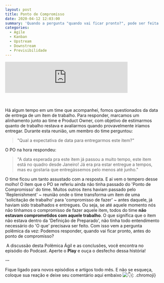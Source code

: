 ```yaml
---
layout: post
title: Ponto de Compromisso
date: 2020-04-12 12:03:00
summary: 'Quando a pergunta "quando vai ficar pronto?", pode ser feita e respondida.'
categories:
  - Agile
  - Kanban
  - Upstream
  - Downstream
  - Previsibilidade
---
```


<iframe src="https://anchor.fm/polemica-agil/embed" height="102px" width="400px" frameborder="0" scrolling="no"></iframe>

<br><br>H&aacute; algum tempo em um time que acompanhei, fomos questionados da data de entrega de um item de trabalho. Para responder, marcamos um alinhamento junto ao time e Product Owner, com objetivo de estimarmos quanto de trabalho restava e avaliarmos quando provavelmente ir&iacute;amos entregar. Durante esta reuni&atilde;o, um membro do time perguntou:&nbsp;

> "Qual a expectativa de data para entregarmos este item?"

O PO na hora respondeu:

> "A data esperada pra este item j&aacute; passou a muito tempo, este item est&aacute; no quadro desde Janeiro\! J&aacute; era pra estar entregue a tempos, mas eu gostaria que entreg&aacute;ssemos pelo menos at&eacute; junho."

O time ficou um tanto assustado com a resposta. E ai vem o tempero desse molho\! O item que o PO se referiu ainda n&atilde;o tinha passado do 'Ponto de Compromisso' do time. Muitos outros itens haviam passado pelo 'Replenishment' ~ reuni&atilde;o onde o time transforma um item de uma 'solicita&ccedil;&atilde;o de trabalho' para 'compromisso de fazer' ~ antes daquele, j&aacute; haviam sido trabalhados e entregues. Ou seja, se at&eacute; aquele momento n&oacute;s n&atilde;o t&iacute;nhamos o compromisso de fazer aquele item, todos do time **n&atilde;o estavam comprometidos com aquele trabalho**. O que significa que o item n&atilde;o estava dentro da 'Defini&ccedil;&atilde;o de Preparado', n&atilde;o tinha todo entendimento necess&aacute;rio do 'O que' precisava ser feito. Com isso vem a pergunta pol&ecirc;mica da vez: Podemos responder, quando vai ficar pronto, antes do ponto de compromisso?&nbsp;

&nbsp;A discuss&atilde;o desta Pol&ecirc;mica &Aacute;gil e as conclus&otilde;es, voc&ecirc; encontra no epis&oacute;dio do Podcast. Aperte o **Play** e ou&ccedil;a o desfecho dessa hist&oacute;ria\!&nbsp;

\-–

Fique ligado para novos epis&oacute;dios e artigos todo m&ecirc;s. E n&atilde;o se esque&ccedil;a, coloque sua rea&ccedil;&atilde;o e deixe seu coment&aacute;rio aqui embaixo&nbsp;![👇](chrome-extension://cahedbegdkagmcjfolhdlechbkeaieki/images/apple/1f447.png "White Down Pointing Backhand Index"){: .chromoji}